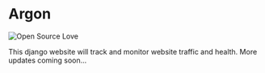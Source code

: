 # Argon
![Open Source Love](https://badges.frapsoft.com/os/v1/open-source.svg?v=102)

This django website will track and monitor website traffic and health. More updates coming soon...